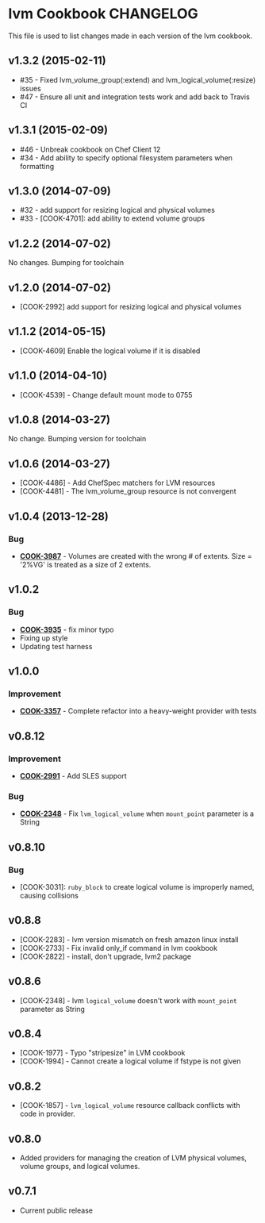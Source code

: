 lvm Cookbook CHANGELOG
======================
This file is used to list changes made in each version of the lvm cookbook.

v1.3.2 (2015-02-11)
-------------------
- #35 - Fixed lvm_volume_group(:extend) and lvm_logical_volume(:resize) issues
- #47 - Ensure all unit and integration tests work and add back to Travis CI

v1.3.1 (2015-02-09)
-------------------
- #46 - Unbreak cookbook on Chef Client 12
- #34 - Add ability to specify optional filesystem parameters when formatting

v1.3.0 (2014-07-09)
-------------------
- #32 - add support for resizing logical and physical volumes
- #33 - [COOK-4701]: add ability to extend volume groups

v1.2.2 (2014-07-02)
-------------------
No changes. Bumping for toolchain

v1.2.0 (2014-07-02)
-------------------
- [COOK-2992] add support for resizing logical and physical volumes

v1.1.2 (2014-05-15)
-------------------
- [COOK-4609] Enable the logical volume if it is disabled

v1.1.0 (2014-04-10)
-------------------
- [COOK-4539] - Change default mount mode to 0755

v1.0.8 (2014-03-27)
-------------------
No change. Bumping version for toolchain

v1.0.6 (2014-03-27)
-------------------
- [COOK-4486] - Add ChefSpec matchers for LVM resources
- [COOK-4481] - The lvm_volume_group resource is not convergent

v1.0.4 (2013-12-28)
-------------------
### Bug
- **[COOK-3987](https://tickets.chef.io/browse/COOK-3987)** - Volumes are created with the wrong # of extents.  Size = '2%VG' is treated as a size of 2 extents.

v1.0.2
------
### Bug
- **[COOK-3935](https://tickets.chef.io/browse/COOK-3935)** - fix minor typo
- Fixing up style
- Updating test harness

v1.0.0
------
### Improvement
- **[COOK-3357](https://tickets.chef.io/browse/COOK-3357)** - Complete refactor into a heavy-weight provider with tests

v0.8.12
-------
### Improvement
- **[COOK-2991](https://tickets.chef.io/browse/COOK-2991)** - Add SLES support

### Bug
- **[COOK-2348](https://tickets.chef.io/browse/COOK-2348)** - Fix `lvm_logical_volume` when `mount_point` parameter is a String

v0.8.10
-------
### Bug
- [COOK-3031]: `ruby_block` to create logical volume is improperly named, causing collisions

v0.8.8
------
- [COOK-2283] - lvm version mismatch on fresh amazon linux install
- [COOK-2733] - Fix invalid only_if command in lvm cookbook
- [COOK-2822] - install, don't upgrade, lvm2 package

v0.8.6
------
- [COOK-2348] - lvm `logical_volume` doesn't work with `mount_point` parameter as String

v0.8.4
------
- [COOK-1977] - Typo "stripesize" in LVM cookbook
- [COOK-1994] - Cannot create a logical volume if fstype is not given

v0.8.2
------
- [COOK-1857] - `lvm_logical_volume` resource callback conflicts with code in provider.

v0.8.0
------
- Added providers for managing the creation of LVM physical volumes, volume groups, and logical volumes.

v0.7.1
------
- Current public release
